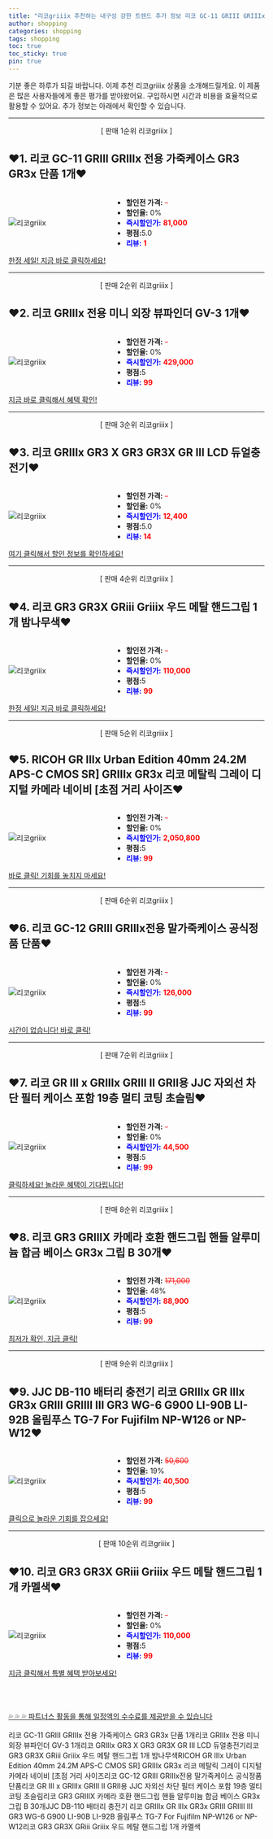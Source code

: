 ```yaml
---
title: "리코griiix 추천하는 내구성 강한 트렌드 추가 정보 리코 GC-11 GRIII GRIIIx 전용"
author: shopping
categories: shopping
tags: shopping
toc: true
toc_sticky: true
pin: true
---
```

기분 좋은 하루가 되길 바랍니다. 이제 추천 리코griiix 상품을 소개해드릴게요. 이 제품은 많은 사용자들에게 좋은 평가를 받아왔어요. 구입하시면 시간과 비용을 효율적으로 활용할 수 있어요. 추가 정보는 아래에서 확인할 수 있습니다.

---
<p class="toplist" style="margin: 0 auto; display: block; width: fit-content;">[ 판매 1순위 리코griiix ]</p>

<h2><strong>❤️1. 리코 GC-11 GRIII GRIIIx 전용 가죽케이스 GR3 GR3x 단품 1개❤️</strong></h2>

<div style="display: flex; align-items: center;">
    <div style="flex: 0.4;">
        <img src="https://thumbnail8.coupangcdn.com/thumbnails/remote/230x230ex/image/vendor_inventory/fb4f/ed7699b83ed5707b64d0a4fe2503e541d384db804929b7ab636a134bb39f.jpg" alt="리코griiix" style="max-width: 100%;">
    </div>
    <div style="flex: 0.6; margin-left: 10px;">
        <ul>
            <li><strong>할인전 가격:</strong> <del style="color: red;">-</del></li>
            <li><strong>할인율:</strong> 0%</li>
            <li><span style='color:blue'><strong>즉시할인가:</strong></span> <span style='color:red'><strong>81,000</strong></span></li>
            <li><strong>평점:</strong>5.0</li>
            <li><span style='color:blue'><strong>리뷰:</strong></span> <span style='color:red'><strong>1</strong></span></li>
        </ul>
    </div>
</div>
<div class="center">
    <a href="https://William4Davisa.github.io?lptag=AF9450613&subid=githubio&pageKey=6437030436&traceid=V0-153&itemId=13918220082&vendorItemId=81167674417" class="myButton">
        한정 세일! 지금 바로 클릭하세요!
    </a>
</div>


---
<p class="toplist" style="margin: 0 auto; display: block; width: fit-content;">[ 판매 2순위 리코griiix ]</p>

<h2><strong>❤️2. 리코 GRIIIx 전용 미니 외장 뷰파인더 GV-3 1개❤️</strong></h2>

<div style="display: flex; align-items: center;">
    <div style="flex: 0.4;">
        <img src="https://thumbnail10.coupangcdn.com/thumbnails/remote/230x230ex/image/vendor_inventory/b187/f7aae7d831770cb80c58c1aab141ed14aa947ef99e67024075ae767c72af.jpg" alt="리코griiix" style="max-width: 100%;">
    </div>
    <div style="flex: 0.6; margin-left: 10px;">
        <ul>
            <li><strong>할인전 가격:</strong> <del style="color: red;">-</del></li>
            <li><strong>할인율:</strong> 0%</li>
            <li><span style='color:blue'><strong>즉시할인가:</strong></span> <span style='color:red'><strong>429,000</strong></span></li>
            <li><strong>평점:</strong>5</li>
            <li><span style='color:blue'><strong>리뷰:</strong></span> <span style='color:red'><strong>99</strong></span></li>
        </ul>
    </div>
</div>
<div class="center">
    <a href="https://William4Davisa.github.io?lptag=AF9450613&subid=githubio&pageKey=7328606539&traceid=V0-153&itemId=18810274226&vendorItemId=85940842499" class="myButton">
        지금 바로 클릭해서 혜택 확인!
    </a>
</div>


---
<p class="toplist" style="margin: 0 auto; display: block; width: fit-content;">[ 판매 3순위 리코griiix ]</p>

<h2><strong>❤️3. 리코 GRIIIx GR3 X GR3 GR3X GR III LCD 듀얼충전기❤️</strong></h2>

<div style="display: flex; align-items: center;">
    <div style="flex: 0.4;">
        <img src="https://thumbnail7.coupangcdn.com/thumbnails/remote/230x230ex/image/vendor_inventory/c68f/18b0771f8b90a4d070545f31da01875aee07f6c9ec527337f0f1c767bda9.jpg" alt="리코griiix" style="max-width: 100%;">
    </div>
    <div style="flex: 0.6; margin-left: 10px;">
        <ul>
            <li><strong>할인전 가격:</strong> <del style="color: red;">-</del></li>
            <li><strong>할인율:</strong> 0%</li>
            <li><span style='color:blue'><strong>즉시할인가:</strong></span> <span style='color:red'><strong>12,400</strong></span></li>
            <li><strong>평점:</strong>5.0</li>
            <li><span style='color:blue'><strong>리뷰:</strong></span> <span style='color:red'><strong>14</strong></span></li>
        </ul>
    </div>
</div>
<div class="center">
    <a href="https://William4Davisa.github.io?lptag=AF9450613&subid=githubio&pageKey=6540947442&traceid=V0-153&itemId=14562968953&vendorItemId=81805231050" class="myButton">
        여기 클릭해서 할인 정보를 확인하세요!
    </a>
</div>


---
<p class="toplist" style="margin: 0 auto; display: block; width: fit-content;">[ 판매 4순위 리코griiix ]</p>

<h2><strong>❤️4. 리코 GR3 GR3X GRiii Griiix 우드 메탈 핸드그립 1개 밤나무색❤️</strong></h2>

<div style="display: flex; align-items: center;">
    <div style="flex: 0.4;">
        <img src="https://thumbnail9.coupangcdn.com/thumbnails/remote/230x230ex/image/vendor_inventory/a960/126ae3ee0f9b5f4ba701240359ff3f79805483b2f507fdbd51a69bd8168f.jpg" alt="리코griiix" style="max-width: 100%;">
    </div>
    <div style="flex: 0.6; margin-left: 10px;">
        <ul>
            <li><strong>할인전 가격:</strong> <del style="color: red;">-</del></li>
            <li><strong>할인율:</strong> 0%</li>
            <li><span style='color:blue'><strong>즉시할인가:</strong></span> <span style='color:red'><strong>110,000</strong></span></li>
            <li><strong>평점:</strong>5</li>
            <li><span style='color:blue'><strong>리뷰:</strong></span> <span style='color:red'><strong>99</strong></span></li>
        </ul>
    </div>
</div>
<div class="center">
    <a href="https://William4Davisa.github.io?lptag=AF9450613&subid=githubio&pageKey=8117344508&traceid=V0-153&itemId=23015251871&vendorItemId=90049068719" class="myButton">
        한정 세일! 지금 바로 클릭하세요!
    </a>
</div>


---
<p class="toplist" style="margin: 0 auto; display: block; width: fit-content;">[ 판매 5순위 리코griiix ]</p>

<h2><strong>❤️5. RICOH GR IIIx Urban Edition 40mm 24.2M APS-C CMOS SR] GRIIIx GR3x 리코 메탈릭 그레이 디지털 카메라 네이비 [초점 거리 사이즈❤️</strong></h2>

<div style="display: flex; align-items: center;">
    <div style="flex: 0.4;">
        <img src="https://thumbnail8.coupangcdn.com/thumbnails/remote/230x230ex/image/vendor_inventory/d3bf/5e83f389978b14fa40bb8c0653e9797e2e212ecba33d533ad6b181ec6a77.jpg" alt="리코griiix" style="max-width: 100%;">
    </div>
    <div style="flex: 0.6; margin-left: 10px;">
        <ul>
            <li><strong>할인전 가격:</strong> <del style="color: red;">-</del></li>
            <li><strong>할인율:</strong> 0%</li>
            <li><span style='color:blue'><strong>즉시할인가:</strong></span> <span style='color:red'><strong>2,050,800</strong></span></li>
            <li><strong>평점:</strong>5</li>
            <li><span style='color:blue'><strong>리뷰:</strong></span> <span style='color:red'><strong>99</strong></span></li>
        </ul>
    </div>
</div>
<div class="center">
    <a href="https://William4Davisa.github.io?lptag=AF9450613&subid=githubio&pageKey=7742063186&traceid=V0-153&itemId=20832042689&vendorItemId=87900161457" class="myButton">
        바로 클릭! 기회를 놓치지 마세요!
    </a>
</div>


---
<p class="toplist" style="margin: 0 auto; display: block; width: fit-content;">[ 판매 6순위 리코griiix ]</p>

<h2><strong>❤️6. 리코 GC-12 GRIII GRIIIx전용 말가죽케이스 공식정품 단품❤️</strong></h2>

<div style="display: flex; align-items: center;">
    <div style="flex: 0.4;">
        <img src="https://thumbnail8.coupangcdn.com/thumbnails/remote/230x230ex/image/vendor_inventory/4b05/1135c2c21d1ee804c52bc222587b6d5ad5c536b02d0fec2f3ec6789a34aa.jpg" alt="리코griiix" style="max-width: 100%;">
    </div>
    <div style="flex: 0.6; margin-left: 10px;">
        <ul>
            <li><strong>할인전 가격:</strong> <del style="color: red;">-</del></li>
            <li><strong>할인율:</strong> 0%</li>
            <li><span style='color:blue'><strong>즉시할인가:</strong></span> <span style='color:red'><strong>126,000</strong></span></li>
            <li><strong>평점:</strong>5</li>
            <li><span style='color:blue'><strong>리뷰:</strong></span> <span style='color:red'><strong>99</strong></span></li>
        </ul>
    </div>
</div>
<div class="center">
    <a href="https://William4Davisa.github.io?lptag=AF9450613&subid=githubio&pageKey=6437030216&traceid=V0-153&itemId=13918218992&vendorItemId=81167673782" class="myButton">
        시간이 없습니다! 바로 클릭!
    </a>
</div>


---
<p class="toplist" style="margin: 0 auto; display: block; width: fit-content;">[ 판매 7순위 리코griiix ]</p>

<h2><strong>❤️7. 리코 GR III x GRIIIx GRIII II GRII용 JJC 자외선 차단 필터 케이스 포함 19층 멀티 코팅 초슬림❤️</strong></h2>

<div style="display: flex; align-items: center;">
    <div style="flex: 0.4;">
        <img src="https://thumbnail8.coupangcdn.com/thumbnails/remote/230x230ex/image/vendor_inventory/fe9d/5fda18c5a4295e3e36463bb29a09cf7564681cda45b261a45b7200a18a08.jpg" alt="리코griiix" style="max-width: 100%;">
    </div>
    <div style="flex: 0.6; margin-left: 10px;">
        <ul>
            <li><strong>할인전 가격:</strong> <del style="color: red;">-</del></li>
            <li><strong>할인율:</strong> 0%</li>
            <li><span style='color:blue'><strong>즉시할인가:</strong></span> <span style='color:red'><strong>44,500</strong></span></li>
            <li><strong>평점:</strong>5</li>
            <li><span style='color:blue'><strong>리뷰:</strong></span> <span style='color:red'><strong>99</strong></span></li>
        </ul>
    </div>
</div>
<div class="center">
    <a href="https://William4Davisa.github.io?lptag=AF9450613&subid=githubio&pageKey=7832633120&traceid=V0-153&itemId=21305214829&vendorItemId=89702959704" class="myButton">
        클릭하세요! 놀라운 혜택이 기다립니다!
    </a>
</div>


---
<p class="toplist" style="margin: 0 auto; display: block; width: fit-content;">[ 판매 8순위 리코griiix ]</p>

<h2><strong>❤️8. 리코 GR3 GRIIIX 카메라 호환 핸드그립 핸들 알루미늄 합금 베이스 GR3x 그립 B 30개❤️</strong></h2>

<div style="display: flex; align-items: center;">
    <div style="flex: 0.4;">
        <img src="https://thumbnail9.coupangcdn.com/thumbnails/remote/230x230ex/image/vendor_inventory/6a82/0b53116aeb52e14e82286a38813f493623901ec5f380035bb9ba7f3d9985.jpg" alt="리코griiix" style="max-width: 100%;">
    </div>
    <div style="flex: 0.6; margin-left: 10px;">
        <ul>
            <li><strong>할인전 가격:</strong> <del style="color: red;">171,000</del></li>
            <li><strong>할인율:</strong> 48%</li>
            <li><span style='color:blue'><strong>즉시할인가:</strong></span> <span style='color:red'><strong>88,900</strong></span></li>
            <li><strong>평점:</strong>5</li>
            <li><span style='color:blue'><strong>리뷰:</strong></span> <span style='color:red'><strong>99</strong></span></li>
        </ul>
    </div>
</div>
<div class="center">
    <a href="https://William4Davisa.github.io?lptag=AF9450613&subid=githubio&pageKey=7419325931&traceid=V0-153&itemId=19242446550&vendorItemId=86358654155" class="myButton">
        최저가 확인, 지금 클릭!
    </a>
</div>


---
<p class="toplist" style="margin: 0 auto; display: block; width: fit-content;">[ 판매 9순위 리코griiix ]</p>

<h2><strong>❤️9. JJC DB-110 배터리 충전기 리코 GRIIIx GR IIIx GR3x GRIII GRIIII III GR3 WG-6 G900 LI-90B LI-92B 올림푸스 TG-7 For Fujifilm NP-W126 or NP-W12❤️</strong></h2>

<div style="display: flex; align-items: center;">
    <div style="flex: 0.4;">
        <img src="https://thumbnail7.coupangcdn.com/thumbnails/remote/230x230ex/image/vendor_inventory/5675/12e8adfa2b05ecc6a33169190a85c487099a4119313270d947cc5ced5e0a.jpg" alt="리코griiix" style="max-width: 100%;">
    </div>
    <div style="flex: 0.6; margin-left: 10px;">
        <ul>
            <li><strong>할인전 가격:</strong> <del style="color: red;">50,600</del></li>
            <li><strong>할인율:</strong> 19%</li>
            <li><span style='color:blue'><strong>즉시할인가:</strong></span> <span style='color:red'><strong>40,500</strong></span></li>
            <li><strong>평점:</strong>5</li>
            <li><span style='color:blue'><strong>리뷰:</strong></span> <span style='color:red'><strong>99</strong></span></li>
        </ul>
    </div>
</div>
<div class="center">
    <a href="https://William4Davisa.github.io?lptag=AF9450613&subid=githubio&pageKey=8101827290&traceid=V0-153&itemId=22918437558&vendorItemId=89952841518" class="myButton">
        클릭으로 놀라운 기회를 잡으세요!
    </a>
</div>


---
<p class="toplist" style="margin: 0 auto; display: block; width: fit-content;">[ 판매 10순위 리코griiix ]</p>

<h2><strong>❤️10. 리코 GR3 GR3X GRiii Griiix 우드 메탈 핸드그립 1개 카멜색❤️</strong></h2>

<div style="display: flex; align-items: center;">
    <div style="flex: 0.4;">
        <img src="https://thumbnail7.coupangcdn.com/thumbnails/remote/230x230ex/image/vendor_inventory/fd4c/28732caa07220bd42d42760c500683a505a613949f745aab5e455f4008e9.jpg" alt="리코griiix" style="max-width: 100%;">
    </div>
    <div style="flex: 0.6; margin-left: 10px;">
        <ul>
            <li><strong>할인전 가격:</strong> <del style="color: red;">-</del></li>
            <li><strong>할인율:</strong> 0%</li>
            <li><span style='color:blue'><strong>즉시할인가:</strong></span> <span style='color:red'><strong>110,000</strong></span></li>
            <li><strong>평점:</strong>5</li>
            <li><span style='color:blue'><strong>리뷰:</strong></span> <span style='color:red'><strong>99</strong></span></li>
        </ul>
    </div>
</div>
<div class="center">
    <a href="https://William4Davisa.github.io?lptag=AF9450613&subid=githubio&pageKey=8117344508&traceid=V0-153&itemId=23015251876&vendorItemId=90049068726" class="myButton">
        지금 클릭해서 특별 혜택 받아보세요!
    </a>
</div>

<br><br><br>[💦 💦 💦 파트너스 활동을 통해 일정액의 수수료를 제공받을 수 있습니다](https://link.coupang.com/a/bcpT2c)<br><br>리코 GC-11 GRIII GRIIIx 전용 가죽케이스 GR3 GR3x 단품 1개리코 GRIIIx 전용 미니 외장 뷰파인더 GV-3 1개리코 GRIIIx GR3 X GR3 GR3X GR III LCD 듀얼충전기리코 GR3 GR3X GRiii Griiix 우드 메탈 핸드그립 1개 밤나무색RICOH GR IIIx Urban Edition 40mm 24.2M APS-C CMOS SR] GRIIIx GR3x 리코 메탈릭 그레이 디지털 카메라 네이비 [초점 거리 사이즈리코 GC-12 GRIII GRIIIx전용 말가죽케이스 공식정품 단품리코 GR III x GRIIIx GRIII II GRII용 JJC 자외선 차단 필터 케이스 포함 19층 멀티 코팅 초슬림리코 GR3 GRIIIX 카메라 호환 핸드그립 핸들 알루미늄 합금 베이스 GR3x 그립 B 30개JJC DB-110 배터리 충전기 리코 GRIIIx GR IIIx GR3x GRIII GRIIII III GR3 WG-6 G900 LI-90B LI-92B 올림푸스 TG-7 For Fujifilm NP-W126 or NP-W12리코 GR3 GR3X GRiii Griiix 우드 메탈 핸드그립 1개 카멜색